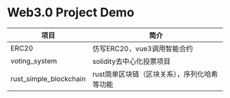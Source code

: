 # Web3.0 Project Demo

| 项目                   | 简介                                         |
| ---------------------- | -------------------------------------------- |
| ERC20                  | 仿写ERC20，vue3调用智能合约                  |
| voting_system          | solidity去中心化投票项目                     |
| rust_simple_blockchain | rust简单区块链（区块关系），序列化哈希等功能 |

